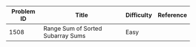 | Problem ID | Title | Difficulty | Reference
| --- | --- | --- | ---
| 1508 | Range Sum of Sorted Subarray Sums | Easy | 
